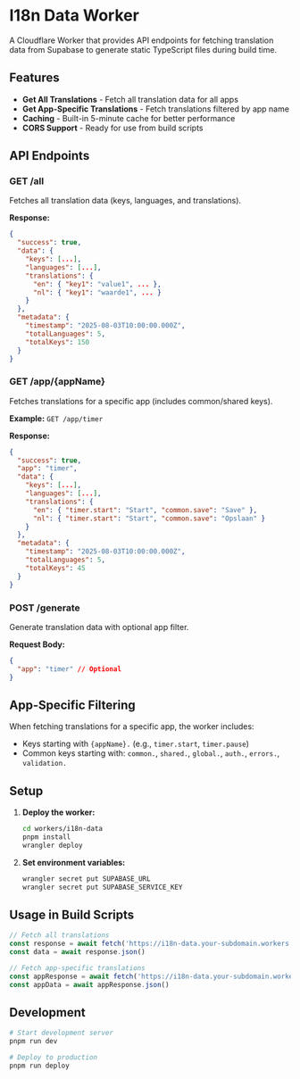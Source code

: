 # I18n Data Worker

A Cloudflare Worker that provides API endpoints for fetching translation data from Supabase to generate static TypeScript files during build time.

## Features

- **Get All Translations** - Fetch all translation data for all apps
- **Get App-Specific Translations** - Fetch translations filtered by app name
- **Caching** - Built-in 5-minute cache for better performance
- **CORS Support** - Ready for use from build scripts

## API Endpoints

### GET /all
Fetches all translation data (keys, languages, and translations).

**Response:**
```json
{
  "success": true,
  "data": {
    "keys": [...],
    "languages": [...],
    "translations": {
      "en": { "key1": "value1", ... },
      "nl": { "key1": "waarde1", ... }
    }
  },
  "metadata": {
    "timestamp": "2025-08-03T10:00:00.000Z",
    "totalLanguages": 5,
    "totalKeys": 150
  }
}
```

### GET /app/{appName}
Fetches translations for a specific app (includes common/shared keys).

**Example:** `GET /app/timer`

**Response:**
```json
{
  "success": true,
  "app": "timer",
  "data": {
    "keys": [...],
    "languages": [...],
    "translations": {
      "en": { "timer.start": "Start", "common.save": "Save" },
      "nl": { "timer.start": "Start", "common.save": "Opslaan" }
    }
  },
  "metadata": {
    "timestamp": "2025-08-03T10:00:00.000Z",
    "totalLanguages": 5,
    "totalKeys": 45
  }
}
```

### POST /generate
Generate translation data with optional app filter.

**Request Body:**
```json
{
  "app": "timer" // Optional
}
```

## App-Specific Filtering

When fetching translations for a specific app, the worker includes:
- Keys starting with `{appName}.` (e.g., `timer.start`, `timer.pause`)
- Common keys starting with: `common.`, `shared.`, `global.`, `auth.`, `errors.`, `validation.`

## Setup

1. **Deploy the worker:**
   ```bash
   cd workers/i18n-data
   pnpm install
   wrangler deploy
   ```

2. **Set environment variables:**
   ```bash
   wrangler secret put SUPABASE_URL
   wrangler secret put SUPABASE_SERVICE_KEY
   ```

## Usage in Build Scripts

```typescript
// Fetch all translations
const response = await fetch('https://i18n-data.your-subdomain.workers.dev/all')
const data = await response.json()

// Fetch app-specific translations
const appResponse = await fetch('https://i18n-data.your-subdomain.workers.dev/app/timer')
const appData = await appResponse.json()
```

## Development

```bash
# Start development server
pnpm run dev

# Deploy to production
pnpm run deploy
```